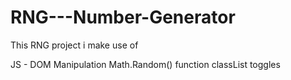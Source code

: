 # RNG---Number-Generator 
This RNG project i make use of

JS - DOM Manipulation 
Math.Random() function 
classList toggles 

